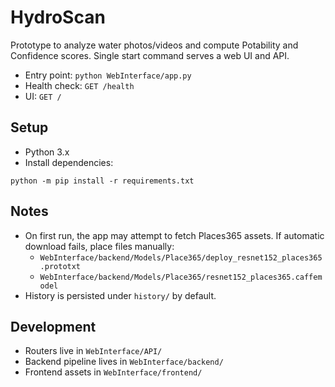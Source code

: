 # HydroScan

Prototype to analyze water photos/videos and compute Potability and Confidence scores. Single start command serves a web UI and API.

- Entry point: `python WebInterface/app.py`
- Health check: `GET /health`
- UI: `GET /`

## Setup

- Python 3.x
- Install dependencies:

```
python -m pip install -r requirements.txt
```

## Notes

- On first run, the app may attempt to fetch Places365 assets. If automatic download fails, place files manually:
  - `WebInterface/backend/Models/Place365/deploy_resnet152_places365.prototxt`
  - `WebInterface/backend/Models/Place365/resnet152_places365.caffemodel`
- History is persisted under `history/` by default.

## Development

- Routers live in `WebInterface/API/`
- Backend pipeline lives in `WebInterface/backend/`
- Frontend assets in `WebInterface/frontend/`
